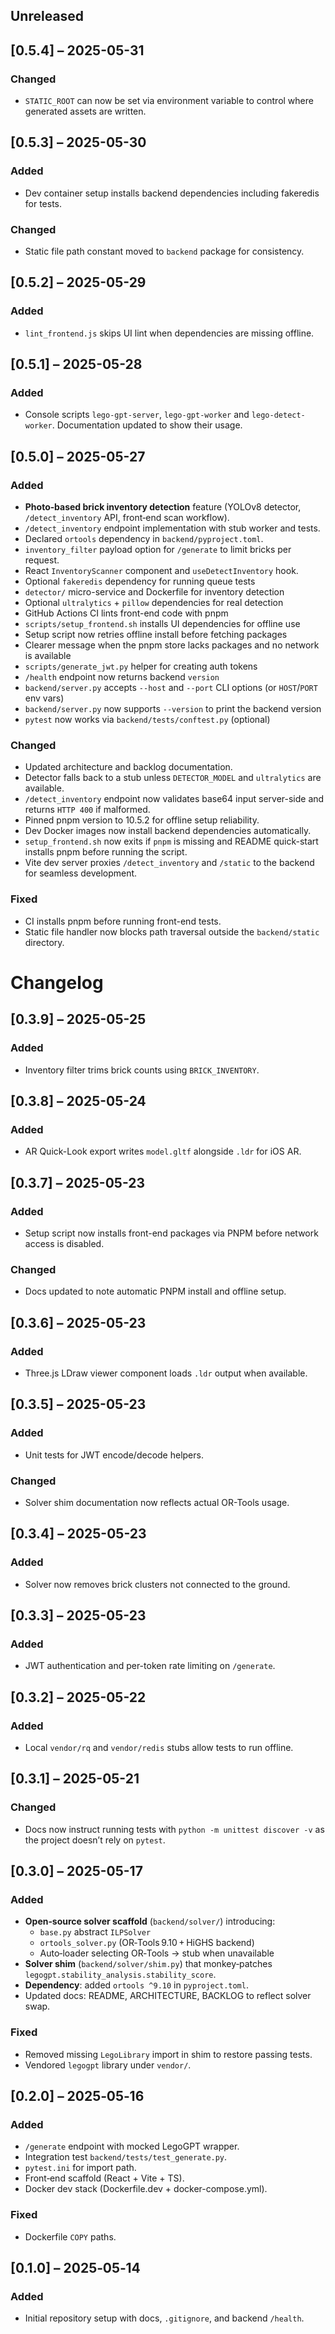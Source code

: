 ## Unreleased

## [0.5.4] – 2025-05-31
### Changed
* `STATIC_ROOT` can now be set via environment variable to control where
  generated assets are written.

## [0.5.3] – 2025-05-30
### Added
* Dev container setup installs backend dependencies including fakeredis for tests.
### Changed
* Static file path constant moved to `backend` package for consistency.
## [0.5.2] – 2025-05-29
### Added
* `lint_frontend.js` skips UI lint when dependencies are missing offline.


## [0.5.1] – 2025-05-28
### Added
* Console scripts `lego-gpt-server`, `lego-gpt-worker` and `lego-detect-worker`.
  Documentation updated to show their usage.

## [0.5.0] – 2025-05-27
### Added
* **Photo‑based brick inventory detection** feature (YOLOv8 detector, `/detect_inventory` API, front‑end scan workflow).
* `/detect_inventory` endpoint implementation with stub worker and tests.
* Declared `ortools` dependency in `backend/pyproject.toml`.
* `inventory_filter` payload option for `/generate` to limit bricks per request.
* React `InventoryScanner` component and `useDetectInventory` hook.
* Optional `fakeredis` dependency for running queue tests
* `detector/` micro-service and Dockerfile for inventory detection
* Optional `ultralytics` + `pillow` dependencies for real detection
* GitHub Actions CI lints front-end code with pnpm
* `scripts/setup_frontend.sh` installs UI dependencies for offline use
* Setup script now retries offline install before fetching packages
* Clearer message when the pnpm store lacks packages and no network is available
* `scripts/generate_jwt.py` helper for creating auth tokens
* `/health` endpoint now returns backend `version`
* `backend/server.py` accepts `--host` and `--port` CLI options (or `HOST`/`PORT` env vars)
* `backend/server.py` now supports `--version` to print the backend version
* `pytest` now works via `backend/tests/conftest.py` (optional)

### Changed
* Updated architecture and backlog documentation.
* Detector falls back to a stub unless `DETECTOR_MODEL` and `ultralytics` are available.
* `/detect_inventory` endpoint now validates base64 input server-side and
  returns `HTTP 400` if malformed.
* Pinned pnpm version to 10.5.2 for offline setup reliability.
* Dev Docker images now install backend dependencies automatically.
* `setup_frontend.sh` now exits if `pnpm` is missing and README quick-start
  installs pnpm before running the script.
* Vite dev server proxies `/detect_inventory` and `/static` to the backend for
  seamless development.

### Fixed
* CI installs pnpm before running front-end tests.
* Static file handler now blocks path traversal outside the `backend/static`
  directory.

# Changelog

## [0.3.9] – 2025-05-25
### Added
- Inventory filter trims brick counts using `BRICK_INVENTORY`.

## [0.3.8] – 2025-05-24
### Added
- AR Quick-Look export writes `model.gltf` alongside `.ldr` for iOS AR.

## [0.3.7] – 2025-05-23
### Added
- Setup script now installs front-end packages via PNPM before network access is disabled.
### Changed
- Docs updated to note automatic PNPM install and offline setup.

## [0.3.6] – 2025-05-23
### Added
- Three.js LDraw viewer component loads `.ldr` output when available.

## [0.3.5] – 2025-05-23
### Added
- Unit tests for JWT encode/decode helpers.
### Changed
- Solver shim documentation now reflects actual OR-Tools usage.

## [0.3.4] – 2025-05-23
### Added
- Solver now removes brick clusters not connected to the ground.

## [0.3.3] – 2025-05-23
### Added
- JWT authentication and per-token rate limiting on `/generate`.

## [0.3.2] – 2025-05-22
### Added
- Local `vendor/rq` and `vendor/redis` stubs allow tests to run offline.

## [0.3.1] – 2025-05-21
### Changed
- Docs now instruct running tests with `python -m unittest discover -v` as the
  project doesn’t rely on `pytest`.

## [0.3.0] – 2025-05-17
### Added
- **Open‑source solver scaffold** (`backend/solver/`) introducing:
  - `base.py` abstract `ILPSolver`
  - `ortools_solver.py` (OR‑Tools 9.10 + HiGHS backend)
  - Auto‑loader selecting OR‑Tools → stub when unavailable
- **Solver shim** (`backend/solver/shim.py`) that monkey‑patches
  `legogpt.stability_analysis.stability_score`.
- **Dependency**: added `ortools ^9.10` in `pyproject.toml`.
- Updated docs: README, ARCHITECTURE, BACKLOG to reflect solver swap.

### Fixed
- Removed missing `LegoLibrary` import in shim to restore passing tests.
 - Vendored `legogpt` library under `vendor/`.

## [0.2.0] – 2025‑05‑16
### Added
- `/generate` endpoint with mocked LegoGPT wrapper.
- Integration test `backend/tests/test_generate.py`.
- `pytest.ini` for import path.
- Front‑end scaffold (React + Vite + TS).
- Docker dev stack (Dockerfile.dev + docker-compose.yml).

### Fixed
- Dockerfile `COPY` paths.

## [0.1.0] – 2025‑05‑14
### Added
- Initial repository setup with docs, `.gitignore`, and backend `/health`.

